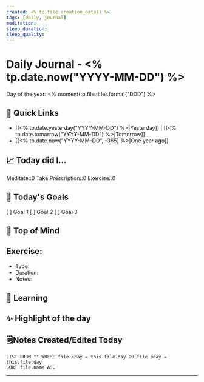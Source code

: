 ```yaml
---
created: <% tp.file.creation_date() %>
tags: [daily, journal]
meditation:
sleep_duration:
sleep_quality:
---
```


# Daily Journal - <% tp.date.now("YYYY-MM-DD") %>

Day of the year: <% moment(tp.file.title).format("DDD") %>

## 🔗 Quick Links

- [[<% tp.date.yesterday("YYYY-MM-DD") %>|Yesterday]] | [[<% tp.date.tomorrow("YYYY-MM-DD") %>|Tomorrow]]
- [[<% tp.date.now("YYYY-MM-DD", -365) %>|One year ago]]

## 📈 Today did I...

Meditate::0
Take Prescription::0
Exercise::0

## 🥅 Today's Goals

<!-- Set no more than 3 goals for a single day. What do you want to get done today? -->

[ ] Goal 1
[ ] Goal 2
[ ] Goal 3

## 🧠 Top of Mind

## Exercise:

- Type:
- Duration:
- Notes:

## 📖 Learning

## ✨ Highlight of the day

## 🗒️Notes Created/Edited Today

```dataview
LIST FROM "" WHERE file.cday = this.file.day OR file.mday = this.file.day
SORT file.name ASC
```

---
